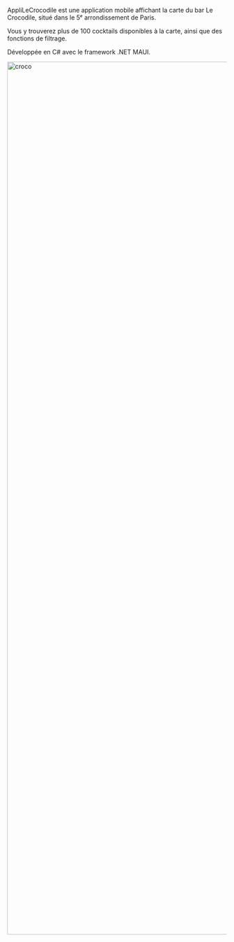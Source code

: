 AppliLeCrocodile est une application mobile affichant la carte du bar Le Crocodile, situé dans le 5ᵉ arrondissement de Paris.

Vous y trouverez plus de 100 cocktails disponibles à la carte, ainsi que des fonctions de filtrage.

Développée en C# avec le framework .NET MAUI.

<img width="2160" height="2000" alt="croco" src="https://github.com/user-attachments/assets/a544bf63-e4e8-41d8-a8e6-4968b46f6506" />
